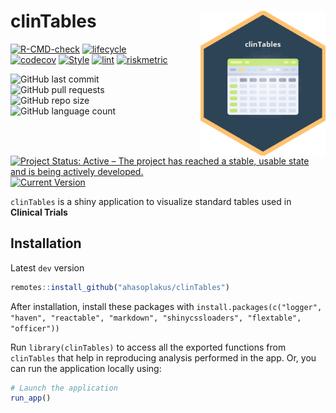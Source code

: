 
<!-- README.md is generated from README.Rmd. Please edit that file -->

# clinTables <img src="man/figures/logo.png" align="right" width="200" style="margin-left:50px;"/>

<!-- badges: start -->

[![R-CMD-check](https://github.com/ahasoplakus/clinTables/actions/workflows/R-CMD-check.yaml/badge.svg)](https://github.com/ahasoplakus/clinTables/actions/workflows/R-CMD-check.yaml)
[![lifecycle](https://img.shields.io/badge/lifecycle-maturing-blue.svg)](https://lifecycle.r-lib.org/articles/stages.html)
[![codecov](https://codecov.io/gh/ahasoplakus/clinTables/branch/devel/graph/badge.svg?token=G5URJVIVQM)](https://app.codecov.io/gh/ahasoplakus/clinTables)
[![Style](https://github.com/ahasoplakus/clinTables/actions/workflows/styler.yaml/badge.svg)](https://github.com/ahasoplakus/clinTables/actions/workflows/styler.yaml)
[![lint](https://github.com/ahasoplakus/clinTables/actions/workflows/lint.yaml/badge.svg)](https://github.com/ahasoplakus/clinTables/actions/workflows/lint.yaml)
[![riskmetric](https://img.shields.io/badge/riskmetric-0.43-olive)](https://pharmar.github.io/riskmetric/)
<!--![GitHub commit
activity](https://img.shields.io/github/commit-activity/m/ahasoplakus/clinTables) -->
![GitHub last
commit](https://img.shields.io/github/last-commit/ahasoplakus/clinTables)
![GitHub pull
requests](https://img.shields.io/github/issues-pr/ahasoplakus/clinTables)
![GitHub repo
size](https://img.shields.io/github/repo-size/ahasoplakus/clinTables)
![GitHub language
count](https://img.shields.io/github/languages/count/ahasoplakus/clinTables)
[![Project Status: Active – The project has reached a stable, usable
state and is being actively
developed.](https://www.repostatus.org/badges/latest/active.svg)](https://www.repostatus.org/#active)
[![Current
Version](https://img.shields.io/github/r-package/v/ahasoplakus/clinTables/main?color=purple&label=Development%20Version)](https://github.com/ahasoplakus/clinTables/tree/main)
<!-- badges: end -->

`clinTables` is a shiny application to visualize standard tables used in
<b>Clinical Trials</b>

## Installation

Latest `dev` version

``` r
remotes::install_github("ahasoplakus/clinTables")
```

<left> After installation, install these packages with
`install.packages(c("logger", "haven", "reactable", "markdown", "shinycssloaders", "flextable", "officer"))`
</left>

Run `library(clinTables)` to access all the exported functions from
`clinTables` that help in reproducing analysis performed in the app. Or,
you can run the application locally using:

``` r
# Launch the application
run_app()
```
